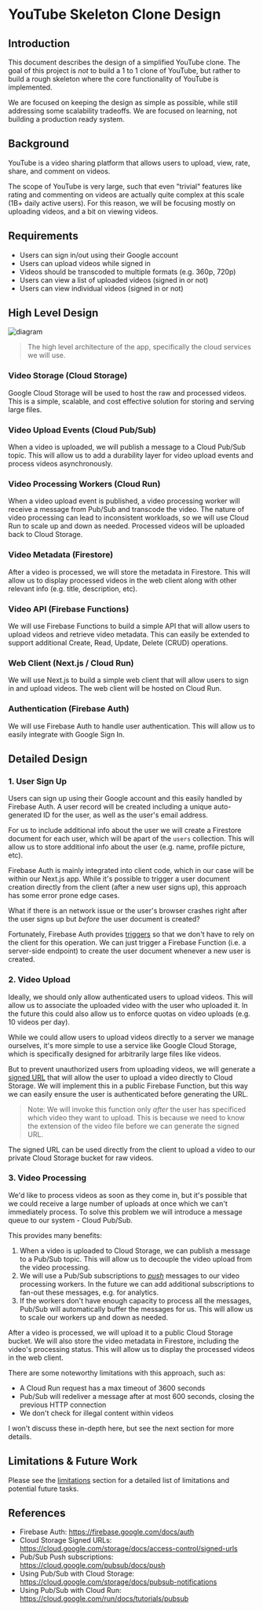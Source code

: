 # YouTube Skeleton Clone Design

## Introduction

This document describes the design of a simplified YouTube clone. The goal of this project is *not* to build a 1 to 1 clone of YouTube, but rather to build a rough skeleton where the core functionality of YouTube is implemented. 

We are focused on keeping the design as simple as possible, while still addressing some scalability tradeoffs. We are focused on learning, not building a production ready system.

## Background

YouTube is a video sharing platform that allows users to upload, view, rate, share, and comment on videos.

The scope of YouTube is very large, such that even "trivial" features like rating and commenting on videos are actually quite complex at this scale (1B+ daily active users). For this reason, we will be focusing mostly on uploading videos, and a bit on viewing videos.

## Requirements

* Users can sign in/out using their Google account
* Users can upload videos while signed in
* Videos should be transcoded to multiple formats (e.g. 360p, 720p)
* Users can view a list of uploaded videos (signed in or not)
* Users can view individual videos (signed in or not)

## High Level Design

![diagram](https://imagedelivery.net/CLfkmk9Wzy8_9HRyug4EVA/2d33be5f-6a51-4475-6975-7350d9d3d700/public)
> The high level architecture of the app, specifically the cloud services we will use.

### **Video Storage (Cloud Storage)**

Google Cloud Storage will be used to host the raw and processed videos. This is a simple, scalable, and cost effective solution for storing and serving large files.

### Video Upload Events (Cloud Pub/Sub)

When a video is uploaded, we will publish a message to a Cloud Pub/Sub topic. This will allow us to add a durability layer for video upload events and process videos asynchronously. 

### Video Processing Workers (Cloud Run)

When a video upload event is published, a video processing worker will receive a message from Pub/Sub and transcode the video. The nature of video processing can lead to inconsistent workloads, so we will use Cloud Run to scale up and down as needed. Processed videos will be uploaded back to Cloud Storage.

### Video Metadata (Firestore)

After a video is processed, we will store the metadata in Firestore. This will allow us to display processed videos in the web client along with other relevant info (e.g. title, description, etc).

### Video API (Firebase Functions)

We will use Firebase Functions to build a simple API that will allow users to upload videos and retrieve video metadata. This can easily be extended to support additional Create, Read, Update, Delete (CRUD) operations.


### Web Client (Next.js / Cloud Run)

We will use Next.js to build a simple web client that will allow users to sign in and upload videos. The web client will be hosted on Cloud Run.

### Authentication (Firebase Auth)

We will use Firebase Auth to handle user authentication. This will allow us to easily integrate with Google Sign In.

## Detailed Design

### 1. User Sign Up

Users can sign up using their Google account and this easily handled by Firebase Auth. A user record will be created including a unique auto-generated ID for the user, as well as the user's email address.

For us to include additional info about the user we will create a Firestore document for each user, which will be apart of the `users` collection. This will allow us to store additional info about the user (e.g. name, profile picture, etc).

Firebase Auth is mainly integrated into client code, which in our case will be within our Next.js app. While it's possible to trigger a user document creation directly from the client (after a new user signs up), this approach has some error prone edge cases.

What if there is an network issue or the user's browser crashes right after the user signs up but *before* the user document is created?

Fortunately, Firebase Auth provides [triggers](https://firebase.google.com/docs/functions/auth-events) so that we don't have to rely on the client for this operation. We can just trigger a Firebase Function (i.e. a server-side endpoint) to create the user document whenever a new user is created.

### 2. Video Upload

Ideally, we should only allow authenticated users to upload videos. This will allow us to associate the uploaded video with the user who uploaded it. In the future this could also allow us to enforce quotas on video uploads (e.g. 10 videos per day).

While we could allow users to upload videos directly to a server we manage ourselves, it's more simple to use a service like Google Cloud Storage, which is specifically designed for arbitrarily large files like videos.

But to prevent unauthorized users from uploading videos, we will generate a [signed URL](https://cloud.google.com/storage/docs/access-control/signed-urls) that will allow the user to upload a video directly to Cloud Storage. We will implement this in a public Firebase Function, but this way we can easily ensure the user is authenticated before generating the URL.

> Note: We will invoke this function only *after* the user has specificed which video they want to upload. This is because we need to know the extension of the video file before we can generate the signed URL.

The signed URL can be used directly from the client to upload a video to our private Cloud Storage bucket for raw videos.

### 3. Video Processing

We'd like to process videos as soon as they come in, but it's possible that we could receive a large number of uploads at once which we can't immediately process. To solve this problem we will introduce a message queue to our system - Cloud Pub/Sub.

This provides many benefits:

1. When a video is uploaded to Cloud Storage, we can publish a message to a Pub/Sub topic. This will allow us to decouple the video upload from the video processing.
2. We will use a Pub/Sub subscriptions to *[push](https://cloud.google.com/pubsub/docs/push)* messages to our video processing workers. In the future we can add additional subscriptions to fan-out these messages, e.g. for analytics.
3. If the workers don't have enough capacity to process all the messages, Pub/Sub will automatically buffer the messages for us. This will allow us to scale our workers up and down as needed.


After a video is processed, we will upload it to a public Cloud Storage bucket. We will also store the video metadata in Firestore, including the video's processing status. This will allow us to display the processed videos in the web client.

There are some noteworthy limitations with this approach, such as:

* A Cloud Run request has a max timeout of 3600 seconds
* Pub/Sub will redeliver a message after at most 600 seconds, closing the previous HTTP connection
* We don't check for illegal content within videos

I won't discuss these in-depth here, but see the next section for more details.

## Limitations & Future Work

Please see the [limitations](http://neetcode.io/courses/full-stack-dev/21) section for a detailed list of limitations and potential future tasks.

## References

* Firebase Auth: https://firebase.google.com/docs/auth
* Cloud Storage Signed URLs: https://cloud.google.com/storage/docs/access-control/signed-urls
* Pub/Sub Push subscriptions: https://cloud.google.com/pubsub/docs/push
* Using Pub/Sub with Cloud Storage: https://cloud.google.com/storage/docs/pubsub-notifications
* Using Pub/Sub with Cloud Run: https://cloud.google.com/run/docs/tutorials/pubsub
